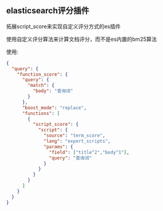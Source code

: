 ## elasticsearch评分插件

拓展script_score来实现自定义评分方式的es插件

使用自定义评分算法来计算文档评分，而不是es内置的bm25算法

使用:

```json
{
  "query": {
    "function_score": {
      "query": {
        "match": {
          "body": "查询词"
        }
      },
      "boost_mode": "replace",
      "functions": [
        {
          "script_score": {
            "script": {
              "source": "term_score",
              "lang": "expert_scripts",
              "params": {
                "field": ["title^2","body^1"],
                "query": "查询词"
              }
            }
          }
        }
      ]
    }
  }
}
```
